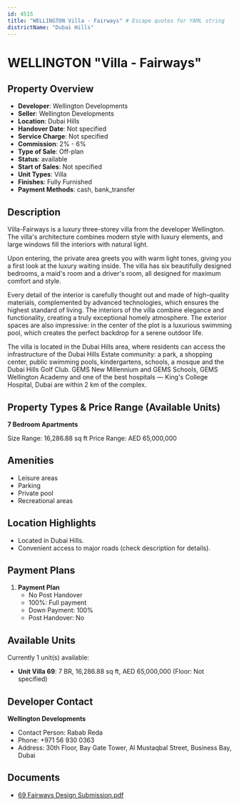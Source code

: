 ```yaml
---
id: 4515
title: "WELLINGTON Villa - Fairways" # Escape quotes for YAML string
districtName: "Dubai Hills"
---
```


# WELLINGTON "Villa - Fairways"

## Property Overview
- **Developer**: Wellington Developments
- **Seller**: Wellington Developments
- **Location**: Dubai Hills
- **Handover Date**: Not specified
- **Service Charge**: Not specified
- **Commission**: 2% - 6%
- **Type of Sale**: Off-plan
- **Status**: available
- **Start of Sales**: Not specified
- **Unit Types**: Villa
- **Finishes**: Fully Furnished
- **Payment Methods**: cash, bank_transfer

## Description
Villa-Fairways is a luxury three-storey villa from the developer Wellington. The villa's architecture combines modern style with luxury elements, and large windows fill the interiors with natural light.

Upon entering, the private area greets you with warm light tones, giving you a first look at the luxury waiting inside. The villa has six beautifully designed bedrooms, a maid's room and a driver's room, all designed for maximum comfort and style.

Every detail of the interior is carefully thought out and made of high-quality materials, complemented by advanced technologies, which ensures the highest standard of living. The interiors of the villa combine elegance and functionality, creating a truly exceptional homely atmosphere. The exterior spaces are also impressive: in the center of the plot is a luxurious swimming pool, which creates the perfect backdrop for a serene outdoor life.

The villa is located in the Dubai Hills area, where residents can access the infrastructure of the Dubai Hills Estate community: a park, a shopping center, public swimming pools, kindergartens, schools, a mosque and the Dubai Hills Golf Club. GEMS New Millennium and GEMS Schools, GEMS Wellington Academy and one of the best hospitals — King's College Hospital, Dubai are within 2 km of the complex.

## Property Types & Price Range (Available Units)
**7 Bedroom Apartments**

Size Range: 16,286.88 sq ft
Price Range: AED 65,000,000

## Amenities
- Leisure areas
- Parking
- Private pool
- Recreational areas

## Location Highlights
- Located in Dubai Hills.
- Convenient access to major roads (check description for details).

## Payment Plans
1. **Payment Plan**
   - No Post Handover
   - 100%: Full payment
   - Down Payment: 100%
   - Post Handover: No

## Available Units
Currently 1 unit(s) available:
- **Unit Villa 69**: 7 BR, 16,286.88 sq ft, AED 65,000,000 (Floor: Not specified)

## Developer Contact
**Wellington Developments**
- Contact Person: Rabab Reda
- Phone: +971 56 930 0363
- Address: 30th Floor, Bay Gate Tower, Al Mustaqbal Street, Business Bay, Dubai

## Documents
- [69 Fairways Design Submission.pdf](https://cdn.geniemap.net/2025/02/21/tsXMBuKzGIvrBkV5ROZIZI5iFOUJKRHfHuuC6zgQ.pdf)
